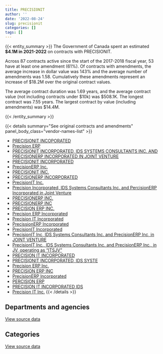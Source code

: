 ```yaml
---
title: PRECISIONIT
author: ''
date: '2022-08-24'
slug: precisionit
categories: []
tags: []
---
```


<script src="/rmarkdown-libs/htmlwidgets/htmlwidgets.js"></script>
<link href="/rmarkdown-libs/datatables-css/datatables-crosstalk.css" rel="stylesheet" />
<script src="/rmarkdown-libs/datatables-binding/datatables.js"></script>
<script src="/rmarkdown-libs/jquery/jquery-3.6.0.min.js"></script>
<link href="/rmarkdown-libs/dt-core-bootstrap/css/dataTables.bootstrap.min.css" rel="stylesheet" />
<link href="/rmarkdown-libs/dt-core-bootstrap/css/dataTables.bootstrap.extra.css" rel="stylesheet" />
<script src="/rmarkdown-libs/dt-core-bootstrap/js/jquery.dataTables.min.js"></script>
<script src="/rmarkdown-libs/dt-core-bootstrap/js/dataTables.bootstrap.min.js"></script>
<link href="/rmarkdown-libs/crosstalk/css/crosstalk.min.css" rel="stylesheet" />
<script src="/rmarkdown-libs/crosstalk/js/crosstalk.min.js"></script>
<script src="/rmarkdown-libs/htmlwidgets/htmlwidgets.js"></script>
<link href="/rmarkdown-libs/datatables-css/datatables-crosstalk.css" rel="stylesheet" />
<script src="/rmarkdown-libs/datatables-binding/datatables.js"></script>
<script src="/rmarkdown-libs/jquery/jquery-3.6.0.min.js"></script>
<link href="/rmarkdown-libs/dt-core-bootstrap/css/dataTables.bootstrap.min.css" rel="stylesheet" />
<link href="/rmarkdown-libs/dt-core-bootstrap/css/dataTables.bootstrap.extra.css" rel="stylesheet" />
<script src="/rmarkdown-libs/dt-core-bootstrap/js/jquery.dataTables.min.js"></script>
<script src="/rmarkdown-libs/dt-core-bootstrap/js/dataTables.bootstrap.min.js"></script>
<link href="/rmarkdown-libs/crosstalk/css/crosstalk.min.css" rel="stylesheet" />
<script src="/rmarkdown-libs/crosstalk/js/crosstalk.min.js"></script>

{{< entity_summary >}}
The Government of Canada spent an estimated **\$4.1M in 2021-2022** on contracts with PRECISIONIT.

Across 87 contracts active since the start of the 2017-2018 fiscal year, 53 have at least one amendment (61%). Of contracts with amendments, the average increase in dollar value was 143% and the average number of amendments was 1.58. Cumulatively these amendments represent an increase of \$18.2M over the original contract values.

The average contract duration was 1.69 years, and the average contract value (not including contracts under \$10k) was \$508.1K. The longest contract was 7.55 years. The largest contract by value (including amendments) was \$14.4M.

{{< /entity_summary >}}

{{< details summary="See original contracts and amendments" panel_body_class="vendor-names-list" >}}
- [PRECISIONIT INCOPORATED](https://search.open.canada.ca/en/ct/?sort=contract_value_f%20desc&page=1&search_text=%22PRECISIONIT%20INCOPORATED%22)
- [Precision ERP](https://search.open.canada.ca/en/ct/?sort=contract_value_f%20desc&page=1&search_text=%22Precision%20ERP%22)
- [PRECISIONIT INCORPORATED, IDS SYSTEMS CONSULTANTS INC. AND PRECISIONERP INCORPORATED IN JOINT VENTURE](https://search.open.canada.ca/en/ct/?sort=contract_value_f%20desc&page=1&search_text=%22PRECISIONIT%20INCORPORATED%2c%20IDS%20SYSTEMS%20CONSULTANTS%20INC.%20AND%20PRECISIONERP%20INCORPORATED%20IN%20JOINT%20VENTURE%22)
- [PRECISIONIT INCORPORATED](https://search.open.canada.ca/en/ct/?sort=contract_value_f%20desc&page=1&search_text=%22PRECISIONIT%20INCORPORATED%22)
- [PrecisionERP Inc.](https://search.open.canada.ca/en/ct/?sort=contract_value_f%20desc&page=1&search_text=%22PrecisionERP%20Inc.%22)
- [PRECISIONIT INC.](https://search.open.canada.ca/en/ct/?sort=contract_value_f%20desc&page=1&search_text=%22PRECISIONIT%20INC.%22)
- [PRECISIONERP INCORPORATED](https://search.open.canada.ca/en/ct/?sort=contract_value_f%20desc&page=1&search_text=%22PRECISIONERP%20INCORPORATED%22)
- [PrecisionIT Inc.](https://search.open.canada.ca/en/ct/?sort=contract_value_f%20desc&page=1&search_text=%22PrecisionIT%20Inc.%22)
- [Precision Incorporated, IDS Systems Consultants Inc. and PercisionERP Incorporated in Joint Venture](https://search.open.canada.ca/en/ct/?sort=contract_value_f%20desc&page=1&search_text=%22Precision%20Incorporated%2c%20IDS%20Systems%20Consultants%20Inc.%20and%20PercisionERP%20Incorporated%20in%20Joint%20Venture%22)
- [PRECISIONERP INC.](https://search.open.canada.ca/en/ct/?sort=contract_value_f%20desc&page=1&search_text=%22PRECISIONERP%20INC.%22)
- [PRECISIONERP INC](https://search.open.canada.ca/en/ct/?sort=contract_value_f%20desc&page=1&search_text=%22PRECISIONERP%20INC%22)
- [PRECISION ERP INC.](https://search.open.canada.ca/en/ct/?sort=contract_value_f%20desc&page=1&search_text=%22PRECISION%20ERP%20INC.%22)
- [Precision ERP Incorporated](https://search.open.canada.ca/en/ct/?sort=contract_value_f%20desc&page=1&search_text=%22Precision%20ERP%20Incorporated%22)
- [Precision IT Incorporated](https://search.open.canada.ca/en/ct/?sort=contract_value_f%20desc&page=1&search_text=%22Precision%20IT%20Incorporated%22)
- [PrecissionERP Incorporated](https://search.open.canada.ca/en/ct/?sort=contract_value_f%20desc&page=1&search_text=%22PrecissionERP%20Incorporated%22)
- [PrecisionIT Incorporated](https://search.open.canada.ca/en/ct/?sort=contract_value_f%20desc&page=1&search_text=%22PrecisionIT%20Incorporated%22)
- [PrecisionIT Inc, IDS Systems Consultants Inc. and PrecisionERP Inc, in JOINT VENTURE](https://search.open.canada.ca/en/ct/?sort=contract_value_f%20desc&page=1&search_text=%22PrecisionIT%20Inc%2c%20IDS%20Systems%20Consultants%20Inc.%20and%20PrecisionERP%20Inc%2c%20in%20JOINT%20VENTURE%22)
- [PrecisionIT Inc., IDS Systems Consultants Inc. and PrecisionERP Inc., in JV, operating as “ITSJV”](https://search.open.canada.ca/en/ct/?sort=contract_value_f%20desc&page=1&search_text=%22PrecisionIT%20Inc.%2c%20IDS%20Systems%20Consultants%20Inc.%20and%20PrecisionERP%20Inc.%2c%20in%20JV%2c%20operating%20as%20%22ITSJV%22%22)
- [PRECISION IT INCORPORATED](https://search.open.canada.ca/en/ct/?sort=contract_value_f%20desc&page=1&search_text=%22PRECISION%20IT%20INCORPORATED%22)
- [PRECISIONIT INCORPORATED, IDS SYSTE](https://search.open.canada.ca/en/ct/?sort=contract_value_f%20desc&page=1&search_text=%22PRECISIONIT%20INCORPORATED%2c%20IDS%20SYSTE%22)
- [Precision ERP Inc.](https://search.open.canada.ca/en/ct/?sort=contract_value_f%20desc&page=1&search_text=%22Precision%20ERP%20Inc.%22)
- [PRECISION ERP INC](https://search.open.canada.ca/en/ct/?sort=contract_value_f%20desc&page=1&search_text=%22PRECISION%20ERP%20INC%22)
- [PrecisionERP Incorporated](https://search.open.canada.ca/en/ct/?sort=contract_value_f%20desc&page=1&search_text=%22PrecisionERP%20Incorporated%22)
- [PERCISION ERP](https://search.open.canada.ca/en/ct/?sort=contract_value_f%20desc&page=1&search_text=%22PERCISION%20ERP%22)
- [PRECISION IT INCORPORATED IDS](https://search.open.canada.ca/en/ct/?sort=contract_value_f%20desc&page=1&search_text=%22PRECISION%20IT%20INCORPORATED%20IDS%22)
- [Precision IT Inc.](https://search.open.canada.ca/en/ct/?sort=contract_value_f%20desc&page=1&search_text=%22Precision%20IT%20Inc.%22)
{{< /details >}}

## Departments and agencies

<div id="htmlwidget-1" style="width:100%;height:auto;" class="datatables html-widget"></div>
<script type="application/json" data-for="htmlwidget-1">{"x":{"style":"bootstrap","filter":"none","vertical":false,"data":[["<a href=\"/departments/aafc-aac/\">Agriculture and Agri-Food Canada<\/a>","<a href=\"/departments/cbsa-asfc/\">Canada Border Services Agency<\/a>","<a href=\"/departments/cnsc-ccsn/\">Canadian Nuclear Safety Commission<\/a>","<a href=\"/departments/cra-arc/\">Canada Revenue Agency<\/a>","<a href=\"/departments/csa-asc/\">Canadian Space Agency<\/a>","<a href=\"/departments/csc-scc/\">Correctional Service of Canada<\/a>","<a href=\"/departments/dnd-mdn/\">National Defence<\/a>","<a href=\"/departments/esdc-edsc/\">Employment and Social Development Canada<\/a>","<a href=\"/departments/fin/\">Department of Finance Canada<\/a>","<a href=\"/departments/hc-sc/\">Health Canada<\/a>","<a href=\"/departments/ic/\">Innovation, Science and Economic Development Canada<\/a>","<a href=\"/departments/jus/\">Department of Justice Canada<\/a>","<a href=\"/departments/nrcan-rncan/\">Natural Resources Canada<\/a>","<a href=\"/departments/osfi-bsif/\">Office of the Superintendent of Financial Institutions Canada<\/a>","<a href=\"/departments/pc/\">Parks Canada<\/a>","<a href=\"/departments/pwgsc-tpsgc/\">Public Services and Procurement Canada<\/a>","<a href=\"/departments/tc/\">Transport Canada<\/a>"],[null,1625480.72,241667.48,427189.75,27645.45,79087.72,387911.77,327341.27,36647.78,3142082.22,865759.94,162861.29,35979.2,26093.38,null,185852.76,704290.86],[99440,1361636.74,243981.42,null,null,120074.78,245389.04,null,null,2888809.24,1482135.75,163307.48,76455.8,null,null,15059.55,320447.61],[null,381397.14,399493.66,null,null,null,194501.84,null,45175.79,2375155.37,850087.6,162861.29,null,null,76527.36,null,null],[null,203032.66,662471.3,null,null,null,210687.27,null,45175.79,1944567.67,782011.04,202637.29,null,null,null,null,null]],"container":"<table class=\"table table-striped table-hover row-border order-column display\">\n  <thead>\n    <tr>\n      <th>Department<\/th>\n      <th>2018-2019<\/th>\n      <th>2019-2020<\/th>\n      <th>2020-2021<\/th>\n      <th>2021-2022<\/th>\n    <\/tr>\n  <\/thead>\n<\/table>","options":{"order":[[4,"desc"]],"pageLength":10,"autoWidth":true,"columnDefs":[{"targets":1,"render":"function(data, type, row, meta) {\n    return type !== 'display' ? data : DTWidget.formatCurrency(data, \"$\", 2, 3, \",\", \".\", true, null);\n  }"},{"targets":2,"render":"function(data, type, row, meta) {\n    return type !== 'display' ? data : DTWidget.formatCurrency(data, \"$\", 2, 3, \",\", \".\", true, null);\n  }"},{"targets":3,"render":"function(data, type, row, meta) {\n    return type !== 'display' ? data : DTWidget.formatCurrency(data, \"$\", 2, 3, \",\", \".\", true, null);\n  }"},{"targets":4,"render":"function(data, type, row, meta) {\n    return type !== 'display' ? data : DTWidget.formatCurrency(data, \"$\", 2, 3, \",\", \".\", true, null);\n  }"},{"width":"16%","targets":[1,2,3,4]},{"className":"dt-right","targets":[1,2,3,4]}],"orderClasses":false}},"evals":["options.columnDefs.0.render","options.columnDefs.1.render","options.columnDefs.2.render","options.columnDefs.3.render"],"jsHooks":[]}</script>
<p class="text-right">
<a href="https://github.com/GoC-Spending/contracts-data/tree/main/data/out/vendors/precisionit/summary_by_fiscal_year_by_department.csv" class="source-data-link btn btn-link">View source data</a>
</p>

## Categories

<div id="htmlwidget-2" style="width:100%;height:auto;" class="datatables html-widget"></div>
<script type="application/json" data-for="htmlwidget-2">{"x":{"style":"bootstrap","filter":"none","vertical":false,"data":[["<a href=\"/categories/2_professional_services/\">Professional services<\/a>","<a href=\"/categories/3_information_technology/\">Information technology<\/a>"],[1086086.65,7189804.95],[598848.5,6417888.92],[271029.2,4214170.85],[392331.42,3658251.61]],"container":"<table class=\"table table-striped table-hover row-border order-column display\">\n  <thead>\n    <tr>\n      <th>Category<\/th>\n      <th>2018-2019<\/th>\n      <th>2019-2020<\/th>\n      <th>2020-2021<\/th>\n      <th>2021-2022<\/th>\n    <\/tr>\n  <\/thead>\n<\/table>","options":{"order":[[4,"desc"]],"dom":"t","pageLength":30,"autoWidth":true,"columnDefs":[{"targets":1,"render":"function(data, type, row, meta) {\n    return type !== 'display' ? data : DTWidget.formatCurrency(data, \"$\", 2, 3, \",\", \".\", true, null);\n  }"},{"targets":2,"render":"function(data, type, row, meta) {\n    return type !== 'display' ? data : DTWidget.formatCurrency(data, \"$\", 2, 3, \",\", \".\", true, null);\n  }"},{"targets":3,"render":"function(data, type, row, meta) {\n    return type !== 'display' ? data : DTWidget.formatCurrency(data, \"$\", 2, 3, \",\", \".\", true, null);\n  }"},{"targets":4,"render":"function(data, type, row, meta) {\n    return type !== 'display' ? data : DTWidget.formatCurrency(data, \"$\", 2, 3, \",\", \".\", true, null);\n  }"},{"width":"16%","targets":[1,2,3,4]},{"className":"dt-right","targets":[1,2,3,4]}],"orderClasses":false,"lengthMenu":[10,25,30,50,100]}},"evals":["options.columnDefs.0.render","options.columnDefs.1.render","options.columnDefs.2.render","options.columnDefs.3.render"],"jsHooks":[]}</script>
<p class="text-right">
<a href="https://github.com/GoC-Spending/contracts-data/tree/main/data/out/vendors/precisionit/summary_by_fiscal_year_by_category.csv" class="source-data-link btn btn-link">View source data</a>
</p>
